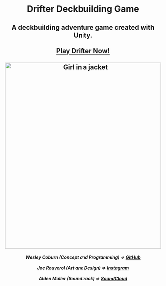 <h1 align="center">
Drifter Deckbuilding Game
</h1>
<h2 align="center">
A deckbuilding adventure game created with Unity.
<br><br>
<a href="https://drifterthegame.com/" target="_blank">Play Drifter Now!</a>
<br><br>
<img src="https://i.imgur.com/YwqUa7z.jpg" alt="Girl in a jacket" width="500" height="600">
</h2>
<h5 align="center">
Wesley Coburn (Concept and Programming) => <a href="https://github.com/weslex555" target="_blank">GitHub</a>
<br><br>
Joe Rouverol (Art and Design) => <a href="https://www.instagram.com/dragonswordart/" target="_blank">Instagram</a>
<br><br>
Alden Muller (Soundtrack) => <a href="https://soundcloud.com/little_fields" target="_blank">SoundCloud</a>
